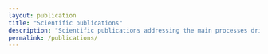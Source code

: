 ```yaml
---
layout: publication
title: "Scientific publications"
description: "Scientific publications addressing the main processes driving the distribution of biodiversity to provide knowledge to well-informed biodiversity conservation and management."
permalink: /publications/
---
```

